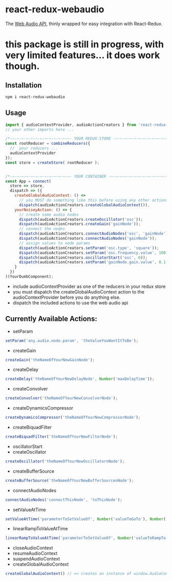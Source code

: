 # react-redux-webaudio

The [Web Audio API](https://developer.mozilla.org/en-US/docs/Web/API/Web_Audio_API), thinly wrapped for easy integration with React-Redux.

# this package is still in progress, with very limited features... it does work though.

## Installation
```bash
npm i react-redux-webaudio
```

## Usage

```javascript
import { audioContextProvider, audioActionCreators } from 'react-redux-webaudio';
// your other imports here ...

/*-~-~-~-~-~-~-~-~-~-~-~-~-~- YOUR REDUX-STORE -~-~-~-~-~-~-~-~-~-~-~-~-~-*/
const rootReducer = combineReducers({
  //  your reducers ...
  audioContextProvider
});
const store = createStore( rootReducer );


/*-~-~-~-~-~-~-~-~-~-~-~-~-~- YOUR CONTAINER -~-~-~-~-~-~-~-~-~-~-~-~-~-*/
const App = connect(
  store => store,
  dispatch => ({
    createGlobalAudioContext: () =>
      // you MUST do something like this before using any other actions!!
      dispatch(audioActionCreators.createGlobalAudioContext()),
    yourNoiseyAction: () => {
      // create some audio nodes
      dispatch(audioActionCreators.createOscillator('osc'));
      dispatch(audioActionCreators.createGain('gainNode'));
      // connect the nodes
      dispatch(audioActionCreators.connectAudioNodes('osc', 'gainNode'));
      dispatch(audioActionCreators.connectAudioNodes('gainNode'));
      // assign values to node params
      dispatch(audioActionCreators.setParam('osc.type', 'square'));
      dispatch(audioActionCreators.setParam('osc.frequency.value', 100));
      dispatch(audioActionCreators.oscillatorStart('osc', 0));
      dispatch(audioActionCreators.setParam('gainNode.gain.value', 0.1));
    }
  })
)(YourDumbComponent);
```
* include audioContextProvider as one of the reducers in your redux store
* you must dispatch the createGlobalAudioContext action to the audioContextProvider before you do anything else.
* dispatch the included actions to use the web audio api

## Currently Available Actions:
* setParam
```javascript
setParam('any.audio.node.param', 'theValueYouWantItToBe');
```
* createGain
```javascript
createGain('theNameOfYourNewGainNode');
```
* createDelay
```javascript
createDelay('theNameOfYourNewDelayNode', Number('maxDelayTime'));
```
* createConvolver
```javascript
createConvolver('theNameOfYourNewConvolverNode');
```
* createDynamicsCompressor
```javascript
createDynamicsCompressor('theNameOfYourNewCompressorNode');
```
* createBiquadFilter
```javascript
createBiquadFilter('theNameOfYourNewFilterNode');
```
* oscillatorStart
* createOscillator
```javascript
createOscillator('theNameOfYourNewOscillatornNode');
```
* createBufferSource
```javascript
createBufferSource('theNameOfYourNewBufferSourcenNode');
```
* connectAudioNodes
```javascript
connectAudioNodes('connectThisNode', 'toThisNode');
```
* setValueAtTime
```javascript
setValueAtTime('parameterToSetValueOf', Number('valueToGoTo'), Number('timeToSetValueAt'));
```
* linearRampToValueAtTime
```javascript
linearRampToValueAtTime('parameterToSetValueOf', Number('valueToRampTo'), Number('timeToReachEndOfRamp'));
```
* closeAudioContext
* resumeAudioContext
* suspendAudioContext
* createGlobalAudioContext
```javascript
createGlobalAudioContext() // => creates an instance of window.AudioContext
```
